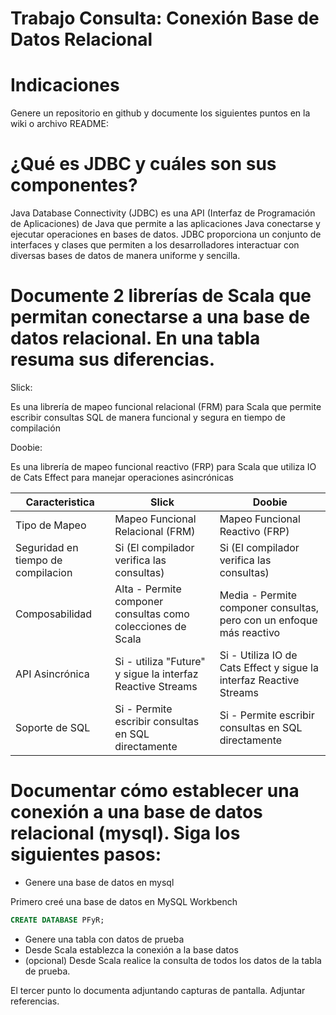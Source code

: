 # Trabajo Consulta: Conexión Base de Datos Relacional
# Indicaciones
Genere un repositorio en github y documente los siguientes puntos en la wiki o archivo README:

# ¿Qué es JDBC y cuáles son sus componentes?

Java Database Connectivity (JDBC) es una API (Interfaz de Programación de Aplicaciones) de Java que permite a las aplicaciones Java conectarse y ejecutar operaciones en bases de datos. JDBC proporciona un conjunto de interfaces y clases que permiten a los desarrolladores interactuar con diversas bases de datos de manera uniforme y sencilla.
# Documente 2 librerías de Scala que permitan conectarse a una base de datos relacional. En una tabla resuma sus diferencias.

Slick:

Es una librería de mapeo funcional relacional (FRM) para Scala que permite escribir consultas SQL de manera funcional y segura en tiempo de compilación

Doobie:

Es una librería de mapeo funcional reactivo (FRP) para Scala que utiliza IO de Cats Effect para manejar operaciones asincrónicas

| Caracteristica | Slick | Doobie |
|--------------|--------------|--------------|
|Tipo de Mapeo| Mapeo Funcional Relacional (FRM)	|Mapeo Funcional Reactivo (FRP)|
| Seguridad en tiempo de compilacion| Si (El compilador verifica las consultas)|Si (El compilador verifica las consultas) |
| Composabilidad|Alta - Permite componer consultas como colecciones de Scala|Media - Permite componer consultas, pero con un enfoque más reactivo|
| API Asincrónica | Si - utiliza "Future" y sigue la interfaz Reactive Streams| Si - Utiliza IO de Cats Effect y sigue la interfaz Reactive Streams|
| Soporte de SQL | Si - Permite escribir consultas en SQL directamente | Si - Permite escribir consultas en SQL directamente |

# Documentar cómo establecer una conexión a una base de datos relacional (mysql). Siga los siguientes pasos:
- Genere una base de datos en mysql
  
Primero creé una base de datos en MySQL Workbench
```sql
CREATE DATABASE PFyR;
```
- Genere una tabla con datos de prueba
- Desde Scala establezca la conexión a la base datos
- (opcional) Desde Scala realice la consulta de todos los datos de la tabla de prueba. 

El tercer punto lo documenta adjuntando capturas de pantalla. Adjuntar referencias.
